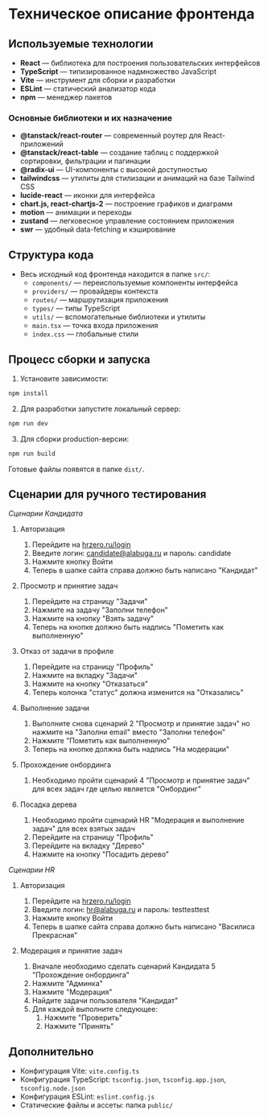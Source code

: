 # Техническое описание фронтенда

## Используемые технологии

- **React** — библиотека для построения пользовательских интерфейсов
- **TypeScript** — типизированное надмножество JavaScript
- **Vite** — инструмент для сборки и разработки
- **ESLint** — статический анализатор кода
- **npm** — менеджер пакетов

### Основные библиотеки и их назначение

- **@tanstack/react-router** — современный роутер для React-приложений
- **@tanstack/react-table** — создание таблиц с поддержкой сортировки, фильтрации и пагинации
- **@radix-ui** — UI-компоненты с высокой доступностью
- **tailwindcss** — утилиты для стилизации и анимаций на базе Tailwind CSS
- **lucide-react** — иконки для интерфейса
- **chart.js, react-chartjs-2** — построение графиков и диаграмм
- **motion** — анимации и переходы
- **zustand** — легковесное управление состоянием приложения
- **swr** — удобный data-fetching и кэширование

## Структура кода

- Весь исходный код фронтенда находится в папке `src/`:
  - `components/` — переиспользуемые компоненты интерфейса
  - `providers/` — провайдеры контекста
  - `routes/` — маршрутизация приложения
  - `types/` — типы TypeScript
  - `utils/` — вспомогательные библиотеки и утилиты
  - `main.tsx` — точка входа приложения
  - `index.css` — глобальные стили

## Процесс сборки и запуска

1. Установите зависимости:

```sh
npm install
```

2. Для разработки запустите локальный сервер:

```sh
npm run dev
```

3. Для сборки production-версии:

```sh
npm run build
```

Готовые файлы появятся в папке `dist/`.

## Сценарии для ручного тестирования

_Сценарии Кандидата_

1. Авторизация
   1. Перейдите на [hrzero.ru/login](https://hrzero.ru/login)
   2. Введите логин: candidate@alabuga.ru и пароль: candidate
   3. Нажмите кнопку Войти
   4. Теперь в шапке сайта справа должно быть написано "Кандидат"

2. Просмотр и принятие задач
   1. Перейдите на страницу "Задачи"
   2. Нажмите на задачу "Заполни телефон"
   3. Нажмите на кнопку "Взять задачу"
   4. Теперь на кнопке должно быть надпись "Пометить как выполненную"

3. Отказ от задачи в профиле
   1. Перейдите на страницу "Профиль"
   2. Нажмите на вкладку "Задачи"
   3. Нажмите на кнопку "Отказаться"
   4. Теперь колонка "статус" должна изменится на "Отказались"

4. Выполнение задачи
   1. Выполните снова сценарий 2 "Просмотр и принятие задач" но нажмите на "Заполни email" вместо "Заполни телефон"
   2. Нажмите "Пометить как выполненную"
   3. Теперь на кнопке должна быть надпись "На модерации"

5. Прохождение онбординга
   1. Необходимо пройти сценарий 4 "Просмотр и принятие задач" для всех задач где целью является "Онбординг"

6. Посадка дерева
   1. Необходимо пройти сценарий HR "Модерация и выполнение задач" для всех взятых задач
   2. Перейдите на страницу "Профиль"
   3. Перейдите на вкладку "Дерево"
   4. Нажмите на кнопку "Посадить дерево"

_Сценарии HR_

1. Авторизация
   1. Перейдите на [hrzero.ru/login](https://hrzero.ru/login)
   2. Введите логин: hr@alabuga.ru и пароль: testtesttest
   3. Нажмите кнопку Войти
   4. Теперь в шапке сайта справа должно быть написано "Василиса Прекрасная"

2. Модерация и принятие задач
   1. Вначале необходимо сделать сценарий Кандидата 5 "Прохождение онбординга"
   2. Нажмите "Админка"
   3. Нажмите "Модерация"
   4. Найдите задачи пользователя "Кандидат"
   5. Для каждой выполните следующее:
      1. Нажмите "Проверить"
      2. Нажмите "Принять"

## Дополнительно

- Конфигурация Vite: `vite.config.ts`
- Конфигурация TypeScript: `tsconfig.json`, `tsconfig.app.json`, `tsconfig.node.json`
- Конфигурация ESLint: `eslint.config.js`
- Статические файлы и ассеты: папка `public/`
